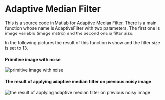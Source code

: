 # Adaptive Median Filter
This is a source code in Matlab for Adaptive Median Filter. There is a main function whose name is AdaptiveFilter with two parameters. 
The first one is image variable (image matrix) and the second one is filter size.

In the following pictures the result of this function is show and the filter size is set to 13.

#### Primitive image with noise

![primitive image with noise](https://user-images.githubusercontent.com/15813546/31782356-873413f4-b507-11e7-8c72-b5ffed70b9d2.png)

#### The result of applying adaptive median filter on previous noisy image

![the result of applying adaptive median filter on previous noisy image](https://user-images.githubusercontent.com/15813546/31782357-875cbd7c-b507-11e7-9561-f5fd066e2384.png)
